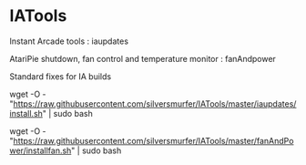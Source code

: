 # IATools
Instant Arcade tools : iaupdates

AtariPie shutdown, fan control and temperature monitor : fanAndpower

Standard fixes for IA builds

wget -O - "https://raw.githubusercontent.com/silversmurfer/IATools/master/iaupdates/install.sh" | sudo bash

wget -O - "https://raw.githubusercontent.com/silversmurfer/IATools/master/fanAndPower/installfan.sh" | sudo bash